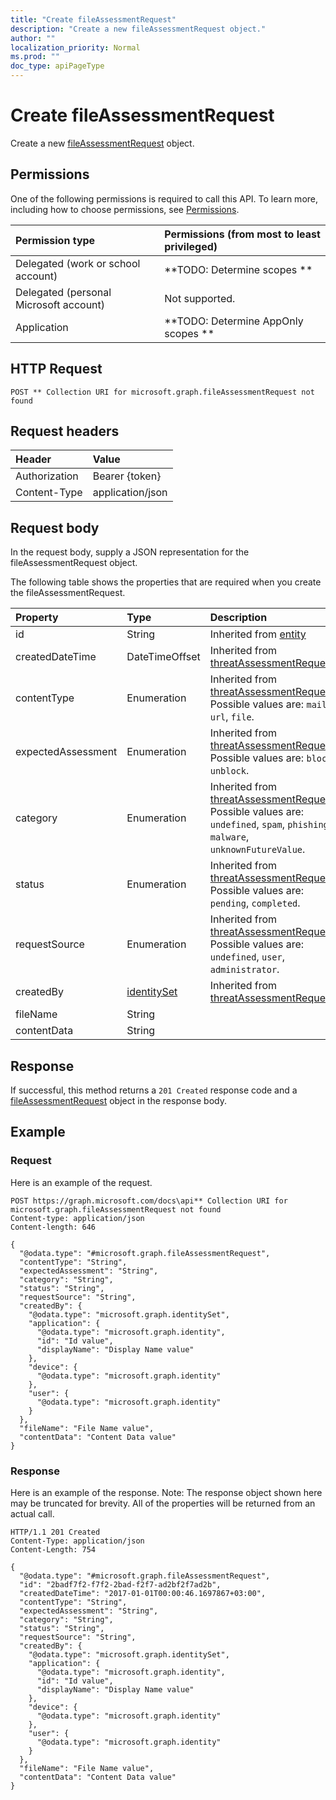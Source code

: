 ```yaml
---
title: "Create fileAssessmentRequest"
description: "Create a new fileAssessmentRequest object."
author: ""
localization_priority: Normal
ms.prod: ""
doc_type: apiPageType
---
```


# Create fileAssessmentRequest

Create a new [fileAssessmentRequest](../resources/fileassessmentrequest.md) object.

## Permissions
One of the following permissions is required to call this API. To learn more, including how to choose permissions, see [Permissions](/concepts/permissions-reference.md).

|Permission type|Permissions (from most to least privileged)|
|:---|:---|
|Delegated (work or school account)|**TODO: Determine scopes **|
|Delegated (personal Microsoft account)|Not supported.|
|Application|**TODO: Determine AppOnly scopes **|

## HTTP Request
<!-- {
  "blockType": "ignored"
}
-->
``` http
POST ** Collection URI for microsoft.graph.fileAssessmentRequest not found
```

## Request headers
|Header|Value|
|:---|:---|
|Authorization|Bearer {token}|
|Content-Type|application/json|

## Request body
In the request body, supply a JSON representation for the fileAssessmentRequest object.

The following table shows the properties that are required when you create the fileAssessmentRequest.

|Property|Type|Description|
|:---|:---|:---|
|id|String| Inherited from [entity](../resources/entity.md)|
|createdDateTime|DateTimeOffset| Inherited from [threatAssessmentRequest](../resources/threatAssessmentRequest.md)|
|contentType|Enumeration| Inherited from [threatAssessmentRequest](../resources/threatAssessmentRequest.md). Possible values are: `mail`, `url`, `file`.|
|expectedAssessment|Enumeration| Inherited from [threatAssessmentRequest](../resources/threatAssessmentRequest.md). Possible values are: `block`, `unblock`.|
|category|Enumeration| Inherited from [threatAssessmentRequest](../resources/threatAssessmentRequest.md). Possible values are: `undefined`, `spam`, `phishing`, `malware`, `unknownFutureValue`.|
|status|Enumeration| Inherited from [threatAssessmentRequest](../resources/threatAssessmentRequest.md). Possible values are: `pending`, `completed`.|
|requestSource|Enumeration| Inherited from [threatAssessmentRequest](../resources/threatAssessmentRequest.md). Possible values are: `undefined`, `user`, `administrator`.|
|createdBy|[identitySet](../resources/identitySet.md)| Inherited from [threatAssessmentRequest](../resources/threatAssessmentRequest.md)|
|fileName|String||
|contentData|String||



## Response
If successful, this method returns a `201 Created` response code and a [fileAssessmentRequest](../resources/fileassessmentrequest.md) object in the response body.

## Example

### Request
Here is an example of the request.
<!-- {
  "blockType": "request",
  "name": "create_fileassessmentrequest_from_"
}
-->
``` http
POST https://graph.microsoft.com/docs\api** Collection URI for microsoft.graph.fileAssessmentRequest not found
Content-type: application/json
Content-length: 646

{
  "@odata.type": "#microsoft.graph.fileAssessmentRequest",
  "contentType": "String",
  "expectedAssessment": "String",
  "category": "String",
  "status": "String",
  "requestSource": "String",
  "createdBy": {
    "@odata.type": "microsoft.graph.identitySet",
    "application": {
      "@odata.type": "microsoft.graph.identity",
      "id": "Id value",
      "displayName": "Display Name value"
    },
    "device": {
      "@odata.type": "microsoft.graph.identity"
    },
    "user": {
      "@odata.type": "microsoft.graph.identity"
    }
  },
  "fileName": "File Name value",
  "contentData": "Content Data value"
}
```

### Response
Here is an example of the response. Note: The response object shown here may be truncated for brevity. All of the properties will be returned from an actual call.
<!-- {
  "blockType": "response",
  "truncated": true,
  "@odata.type": "microsoft.graph.fileassessmentrequest"
}
-->
``` http
HTTP/1.1 201 Created
Content-Type: application/json
Content-Length: 754

{
  "@odata.type": "#microsoft.graph.fileAssessmentRequest",
  "id": "2badf7f2-f7f2-2bad-f2f7-ad2bf2f7ad2b",
  "createdDateTime": "2017-01-01T00:00:46.1697867+03:00",
  "contentType": "String",
  "expectedAssessment": "String",
  "category": "String",
  "status": "String",
  "requestSource": "String",
  "createdBy": {
    "@odata.type": "microsoft.graph.identitySet",
    "application": {
      "@odata.type": "microsoft.graph.identity",
      "id": "Id value",
      "displayName": "Display Name value"
    },
    "device": {
      "@odata.type": "microsoft.graph.identity"
    },
    "user": {
      "@odata.type": "microsoft.graph.identity"
    }
  },
  "fileName": "File Name value",
  "contentData": "Content Data value"
}
```

